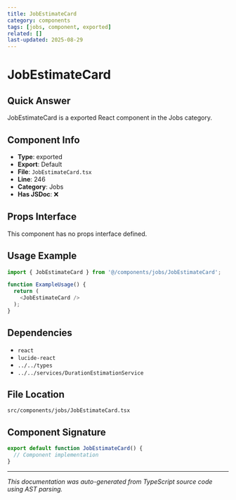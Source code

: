 ```yaml
---
title: JobEstimateCard
category: components
tags: [jobs, component, exported]
related: []
last-updated: 2025-08-29
---
```


# JobEstimateCard

## Quick Answer
JobEstimateCard is a exported React component in the Jobs category.

## Component Info

- **Type**: exported
- **Export**: Default
- **File**: `JobEstimateCard.tsx`
- **Line**: 246
- **Category**: Jobs
- **Has JSDoc**: ❌

## Props Interface

This component has no props interface defined.

## Usage Example

```typescript
import { JobEstimateCard } from '@/components/jobs/JobEstimateCard';

function ExampleUsage() {
  return (
    <JobEstimateCard />
  );
}
```

## Dependencies


- `react`
- `lucide-react`
- `../../types`
- `../../services/DurationEstimationService`


## File Location

`src/components/jobs/JobEstimateCard.tsx`

## Component Signature

```typescript
export default function JobEstimateCard() { 
  // Component implementation
}
```

---

*This documentation was auto-generated from TypeScript source code using AST parsing.*